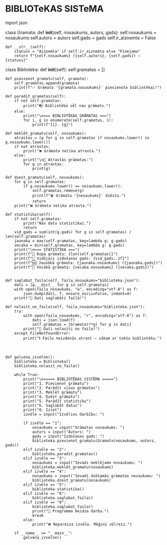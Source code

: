 # BIBLIOTeKAS SISTeMA
mport json


class Gramata:
    def __init__(self, nosaukums, autors, gads):
        self.nosaukums = nosaukums
        self.autors = autors
        self.gads = gads
        self.ir_aiznemta = False

    def __str__(self):
        statuss = "Aizņemta" if self.ir_aiznemta else "Pieejama"
        return f"{self.nosaukums} ({self.autors}, {self.gads}) – {statuss}"


class Biblioteka:
    def __init__(self):
        self.gramatas = []

    def pievienot_gramatu(self, gramata):
        self.gramatas.append(gramata)
        print(f"✅ Grāmata '{gramata.nosaukums}' pievienota bibliotēkai!")

    def paradit_gramatas(self):
        if not self.gramatas:
            print("📭 Bibliotēkā vēl nav grāmatu.")
        else:
            print("\n=== BIBLIOTĒKAS GRĀMATAS ===")
            for i, g in enumerate(self.gramatas, 1):
                print(f"{i}. {g}")

    def meklēt_gramatu(self, nosaukums):
        atrastas = [g for g in self.gramatas if nosaukums.lower() in g.nosaukums.lower()]
        if not atrastas:
            print("❌ Grāmata netika atrasta.")
        else:
            print("\n🔎 Atrastās grāmatas:")
            for g in atrastas:
                print(g)

    def dzest_gramatu(self, nosaukums):
        for g in self.gramatas:
            if g.nosaukums.lower() == nosaukums.lower():
                self.gramatas.remove(g)
                print(f"🗑️ Grāmata '{nosaukums}' dzēsta.")
                return
        print("❌ Grāmata netika atrasta.")

    def statistika(self):
        if not self.gramatas:
            print("Nav datu statistikai.")
            return
        vid_gads = sum(int(g.gads) for g in self.gramatas) / len(self.gramatas)
        jaunaka = max(self.gramatas, key=lambda g: g.gads)
        vecaka = min(self.gramatas, key=lambda g: g.gads)
        print("\n=== STATISTIKA ===")
        print(f"📘 Kopā grāmatu: {len(self.gramatas)}")
        print(f"📅 Vidējais izdošanas gads: {vid_gads:.1f}")
        print(f"🆕 Jaunākā grāmata: {jaunaka.nosaukums} ({jaunaka.gads})")
        print(f"📜 Vecākā grāmata: {vecaka.nosaukums} ({vecaka.gads})")


    def saglabat_faila(self, faila_nosaukums="biblioteka.json"):
        dati = [g.__dict__ for g in self.gramatas]
        with open(faila_nosaukums, "w", encoding="utf-8") as f:
            json.dump(dati, f, ensure_ascii=False, indent=4)
        print("💾 Dati saglabāti failā!")

    def nolasit_no_faila(self, faila_nosaukums="biblioteka.json"):
        try:
            with open(faila_nosaukums, "r", encoding="utf-8") as f:
                dati = json.load(f)
                self.gramatas = [Gramata(**g) for g in dati]
            print("📂 Dati nolasīti no faila!")
        except FileNotFoundError:
            print("❗ Failu neizdevās atrast – sākam ar tukšu bibliotēku.")



    def galvena_izvelne():
        biblioteka = Biblioteka()
        biblioteka.nolasit_no_faila()

        while True:
            print("\n===== BIBLIOTĒKAS SISTĒMA =====")
            print("1. Pievienot grāmatu")
            print("2. Parādīt visas grāmatas")
            print("3. Meklēt grāmatu")
            print("4. Dzēst grāmatu")
            print("5. Parādīt statistiku")
            print("6. Saglabāt datus")
            print("0. Iziet")
            izvēle = input("Izvēlies darbību: ")

            if izvēle == "1":
                nosaukums = input("Grāmatas nosaukums: ")
                autors = input("Autors: ")
                gads = input("Izdošanas gads: ")
                biblioteka.pievienot_gramatu(Gramata(nosaukums, autors, gads))
            elif izvēle == "2":
                biblioteka.paradit_gramatas()
            elif izvēle == "3":
                nosaukums = input("Ievadi meklējamo nosaukumu: ")
                biblioteka.meklēt_gramatu(nosaukums)
            elif izvēle == "4":
                nosaukums = input("Ievadi dzēšamās grāmatas nosaukumu: ")
                biblioteka.dzest_gramatu(nosaukums)
            elif izvēle == "5":
                biblioteka.statistika()
            elif izvēle == "6":
                biblioteka.saglabat_faila()
            elif izvēle == "0":
                biblioteka.saglabat_faila()
                print("👋 Programma beidza darbu.")
                break
            else:
                print("❌ Nepareiza izvēle. Mēģini vēlreiz.")

        if __name__ == "__main__":
            galvena_izvelne()
